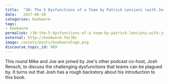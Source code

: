 ```yaml
---
title:  "30: The 5 Dysfunctions of a Team by Patrick Lencioni (with Josh Rensch)"
date:   2017-06-30
categories: bookworm
tags:
- bookworm
permalink: /30-the-5-dysfunctions-of-a-team-by-patrick-lencioni-with-josh-rensch/
external: http://bookworm.fm/30/
image: /assets/posts/bookwormlogo.png
discourse_topic_id: 909
---
```

This round Mike and Joe are joined by Joe's other podcast co-host, Josh Rensch, to discuss the challenging dysfunctions that teams can be plagued by. It turns out that Josh has a rough backstory about his introduction to this book.
<!--more-->